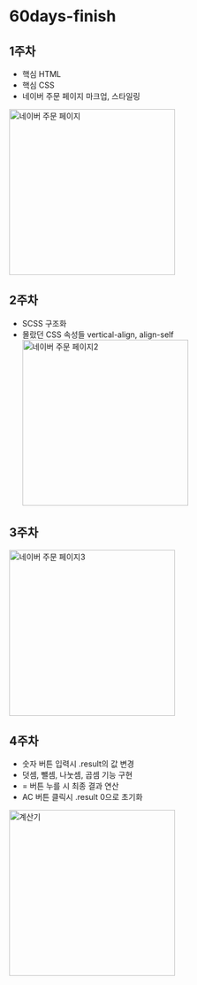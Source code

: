 # 60days-finish

## 1주차

- 핵심 HTML
- 핵심 CSS
- 네이버 주문 페이지 마크업, 스타일링

<img width="300px"  alt="네이버 주문 페이지" src="https://user-images.githubusercontent.com/25981278/148375064-9d4c6c7a-b425-4e14-b992-b36465663301.png">

## 2주차

- SCSS 구조화
- 몰랐던 CSS 속성들 vertical-align, align-self
  <img width="300px" alt="네이버 주문 페이지2" src="https://user-images.githubusercontent.com/25981278/148684328-df6fedf8-f4ba-4a55-81a7-01927e8600df.png">

## 3주차

<img width="300px" alt="네이버 주문 페이지3" src="https://user-images.githubusercontent.com/25981278/150272916-bd248acc-6b09-45ea-bddc-d78dc09f855f.png">

## 4주차

- 숫자 버튼 입력시 .result의 값 변경
- 덧셈, 뺄셈, 나눗셈, 곱셈 기능 구현
- = 버튼 누를 시 최종 결과 연산
- AC 버튼 클릭시 .result 0으로 초기화

<img width="300px" alt="계산기" src="https://user-images.githubusercontent.com/25981278/150117721-f8755562-434b-40dd-b148-72d8bb2e7334.png">
